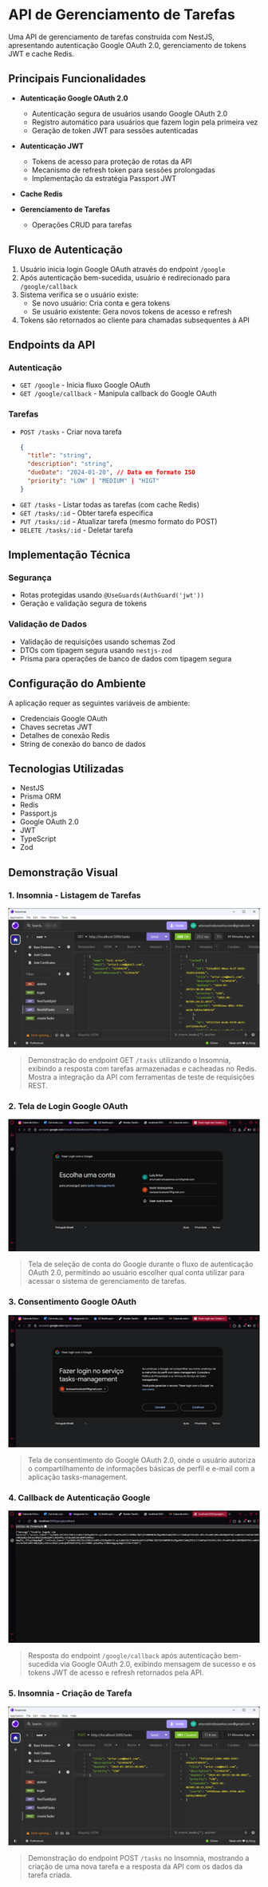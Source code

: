 # API de Gerenciamento de Tarefas

Uma API de gerenciamento de tarefas construída com NestJS, apresentando autenticação Google OAuth 2.0, gerenciamento de tokens JWT e cache Redis.

## Principais Funcionalidades

- **Autenticação Google OAuth 2.0**
  - Autenticação segura de usuários usando Google OAuth 2.0
  - Registro automático para usuários que fazem login pela primeira vez
  - Geração de token JWT para sessões autenticadas

- **Autenticação JWT**
  - Tokens de acesso para proteção de rotas da API
  - Mecanismo de refresh token para sessões prolongadas
  - Implementação da estratégia Passport JWT

- **Cache Redis**


- **Gerenciamento de Tarefas**
  - Operações CRUD para tarefas

## Fluxo de Autenticação

1. Usuário inicia login Google OAuth através do endpoint `/google`
2. Após autenticação bem-sucedida, usuário é redirecionado para `/google/callback`
3. Sistema verifica se o usuário existe:
   - Se novo usuário: Cria conta e gera tokens
   - Se usuário existente: Gera novos tokens de acesso e refresh
4. Tokens são retornados ao cliente para chamadas subsequentes à API

## Endpoints da API

### Autenticação
- `GET /google` - Inicia fluxo Google OAuth
- `GET /google/callback` - Manipula callback do Google OAuth

### Tarefas
- `POST /tasks` - Criar nova tarefa
  ```json
  {
    "title": "string",
    "description": "string",
    "dueDate": "2024-01-20", // Data em formato ISO
    "priority": "LOW" | "MEDIUM" | "HIGT"
  }
  ```
- `GET /tasks` - Listar todas as tarefas (com cache Redis)
- `GET /tasks/:id` - Obter tarefa específica
- `PUT /tasks/:id` - Atualizar tarefa (mesmo formato do POST)
- `DELETE /tasks/:id` - Deletar tarefa

## Implementação Técnica

### Segurança
- Rotas protegidas usando `@UseGuards(AuthGuard('jwt'))`
- Geração e validação segura de tokens

### Validação de Dados
- Validação de requisições usando schemas Zod
- DTOs com tipagem segura usando `nestjs-zod`
- Prisma para operações de banco de dados com tipagem segura

## Configuração do Ambiente

A aplicação requer as seguintes variáveis de ambiente:
- Credenciais Google OAuth
- Chaves secretas JWT
- Detalhes de conexão Redis
- String de conexão do banco de dados

## Tecnologias Utilizadas

- NestJS
- Prisma ORM
- Redis
- Passport.js
- Google OAuth 2.0
- JWT
- TypeScript
- Zod

## Demonstração Visual

### 1. Insomnia - Listagem de Tarefas
![Insomnia - Listagem de Tarefas](docs/screenshots/insomnia-get-tasks.png)
> Demonstração do endpoint GET `/tasks` utilizando o Insomnia, exibindo a resposta com tarefas armazenadas e cacheadas no Redis. Mostra a integração da API com ferramentas de teste de requisições REST.

### 2. Tela de Login Google OAuth
![Tela de Login Google OAuth](docs/screenshots/google-oauth-select-account.png)
> Tela de seleção de conta do Google durante o fluxo de autenticação OAuth 2.0, permitindo ao usuário escolher qual conta utilizar para acessar o sistema de gerenciamento de tarefas.

### 3. Consentimento Google OAuth
![Consentimento Google OAuth](docs/screenshots/google-oauth-consent.png)
> Tela de consentimento do Google OAuth 2.0, onde o usuário autoriza o compartilhamento de informações básicas de perfil e e-mail com a aplicação tasks-management.

### 4. Callback de Autenticação Google
![Callback de Autenticação Google](docs/screenshots/google-oauth-callback.png)
> Resposta do endpoint `/google/callback` após autenticação bem-sucedida via Google OAuth 2.0, exibindo mensagem de sucesso e os tokens JWT de acesso e refresh retornados pela API.

### 5. Insomnia - Criação de Tarefa
![Insomnia - Criação de Tarefa](docs/screenshots/insomnia-post-task.png)
> Demonstração do endpoint POST `/tasks` no Insomnia, mostrando a criação de uma nova tarefa e a resposta da API com os dados da tarefa criada.

